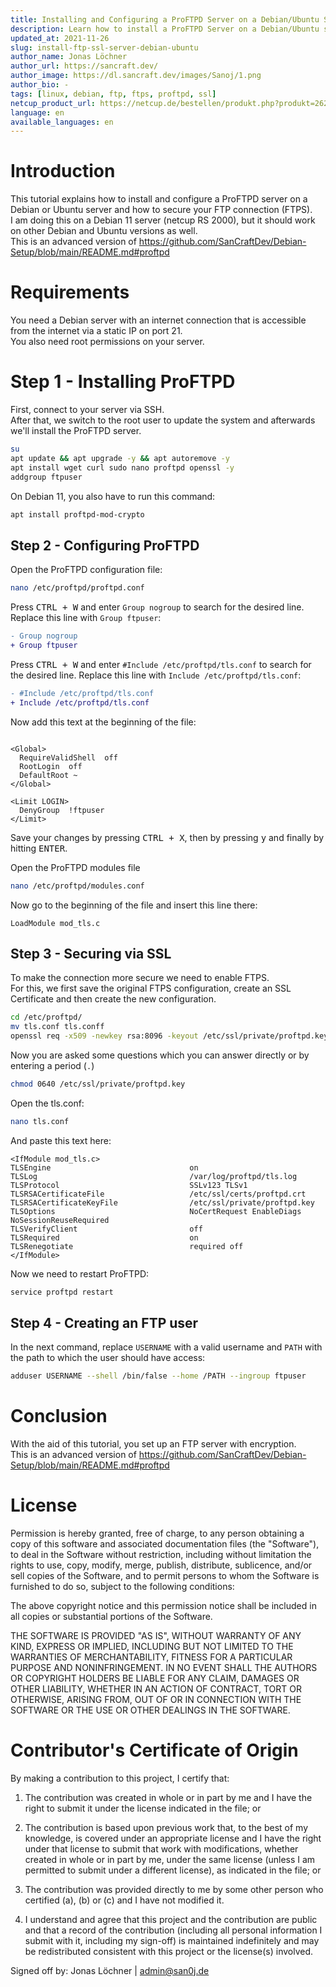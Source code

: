 ```yaml
---
title: Installing and Configuring a ProFTPD Server on a Debian/Ubuntu Server
description: Learn how to install a ProFTPD Server on a Debian/Ubuntu server.
updated_at: 2021-11-26
slug: install-ftp-ssl-server-debian-ubuntu
author_name: Jonas Löchner
author_url: https://sancraft.dev/
author_image: https://dl.sancraft.dev/images/Sanoj/1.png
author_bio: -
tags: [linux, debian, ftp, ftps, proftpd, ssl]
netcup_product_url: https://netcup.de/bestellen/produkt.php?produkt=2623
language: en
available_languages: en
---
```


# Introduction
This tutorial explains how to install and configure a ProFTPD server on a Debian or Ubuntu server and how to secure your FTP connection (FTPS). <br>
I am doing this on a Debian 11 server (netcup RS 2000), but it should work on other Debian and Ubuntu versions as well.<br>
This is an advanced version of https://github.com/SanCraftDev/Debian-Setup/blob/main/README.md#proftpd

# Requirements
You need a Debian server with an internet connection that is accessible from the internet via a static IP on port 21.  <br>
You also need root permissions on your server.

# Step 1 - Installing ProFTPD
First, connect to your server via SSH. <br>
After that, we switch to the root user to update the system and afterwards we'll install the ProFTPD server.
```sh
su
apt update && apt upgrade -y && apt autoremove -y
apt install wget curl sudo nano proftpd openssl -y
addgroup ftpuser
```
On Debian 11, you also have to run this command:
```sh
apt install proftpd-mod-crypto
```

## Step 2 - Configuring ProFTPD
Open the ProFTPD configuration file:
```sh
nano /etc/proftpd/proftpd.conf
```

Press <kbd>CTRL + W</kbd> and enter `Group nogroup` to search for the desired line. Replace this line with `Group ftpuser`:
```diff
- Group nogroup
+ Group ftpuser
```

Press <kbd>CTRL + W</kbd> and enter `#Include /etc/proftpd/tls.conf` to search for the desired line. Replace this line with `Include /etc/proftpd/tls.conf`:
```diff
- #Include /etc/proftpd/tls.conf
+ Include /etc/proftpd/tls.conf
```

Now add this text at the beginning of the file:
```

<Global>
  RequireValidShell  off
  RootLogin  off
  DefaultRoot ~
</Global>
 
<Limit LOGIN>
  DenyGroup  !ftpuser
</Limit>
```
Save your changes by pressing <kbd>CTRL + X</kbd>, then by pressing <kbd>y</kbd> and finally by hitting <kbd>ENTER</kbd>. <br>


Open the ProFTPD modules file
```sh
nano /etc/proftpd/modules.conf
```
Now go to the beginning of the file and insert this line there:
```
LoadModule mod_tls.c
```

## Step 3 - Securing via SSL
To make the connection more secure we need to enable FTPS. <br>
For this, we first save the original FTPS configuration, create an SSL Certificate and then create the new configuration.
```sh
cd /etc/proftpd/
mv tls.conf tls.conff
openssl req -x509 -newkey rsa:8096 -keyout /etc/ssl/private/proftpd.key -out /etc/ssl/certs/proftpd.crt -nodes -days 999999
```
Now you are asked some questions which you can answer directly or by entering a period (`.`) <br>

```sh
chmod 0640 /etc/ssl/private/proftpd.key
```
Open the tls.conf:
```sh
nano tls.conf
```
And paste this text here:
```
<IfModule mod_tls.c>
TLSEngine                               on
TLSLog                                  /var/log/proftpd/tls.log
TLSProtocol                             SSLv123 TLSv1
TLSRSACertificateFile                   /etc/ssl/certs/proftpd.crt
TLSRSACertificateKeyFile                /etc/ssl/private/proftpd.key
TLSOptions                              NoCertRequest EnableDiags NoSessionReuseRequired
TLSVerifyClient                         off
TLSRequired                             on
TLSRenegotiate                          required off
</IfModule>
```
Now we need to restart ProFTPD:
```sh
service proftpd restart
```

## Step 4 - Creating an FTP user
In the next command, replace `USERNAME` with a valid username and `PATH` with the path to which the user should have access:
```sh
adduser USERNAME --shell /bin/false --home /PATH --ingroup ftpuser
```

# Conclusion
With the aid of this tutorial, you set up an FTP server with encryption. <br>
This is an advanced version of https://github.com/SanCraftDev/Debian-Setup/blob/main/README.md#proftpd

# License

Permission is hereby granted, free of charge, to any person obtaining a copy
of this software and associated documentation files (the "Software"), to deal
in the Software without restriction, including without limitation the rights
to use, copy, modify, merge, publish, distribute, sublicence, and/or sell
copies of the Software, and to permit persons to whom the Software is
furnished to do so, subject to the following conditions:

The above copyright notice and this permission notice shall be included in all
copies or substantial portions of the Software.

THE SOFTWARE IS PROVIDED "AS IS", WITHOUT WARRANTY OF ANY KIND, EXPRESS OR
IMPLIED, INCLUDING BUT NOT LIMITED TO THE WARRANTIES OF MERCHANTABILITY,
FITNESS FOR A PARTICULAR PURPOSE AND NONINFRINGEMENT. IN NO EVENT SHALL THE
AUTHORS OR COPYRIGHT HOLDERS BE LIABLE FOR ANY CLAIM, DAMAGES OR OTHER
LIABILITY, WHETHER IN AN ACTION OF CONTRACT, TORT OR OTHERWISE, ARISING FROM,
OUT OF OR IN CONNECTION WITH THE SOFTWARE OR THE USE OR OTHER DEALINGS IN THE
SOFTWARE.

# Contributor's Certificate of Origin
By making a contribution to this project, I certify that:

 1) The contribution was created in whole or in part by me and I have the right to submit it under the license indicated in the file; or

 2) The contribution is based upon previous work that, to the best of my knowledge, is covered under an appropriate license and I have the right under that license to submit that work with modifications, whether created in whole or in part by me, under the same license (unless I am permitted to submit under a different license), as indicated in the file; or

 3) The contribution was provided directly to me by some other person who certified (a), (b) or (c) and I have not modified it.

 4) I understand and agree that this project and the contribution are public and that a record of the contribution (including all personal information I submit with it, including my sign-off) is maintained indefinitely and may be redistributed consistent with this project or the license(s) involved.

Signed off by: Jonas Löchner | [admin@san0j.de](mailto:admin@san0j.de)
